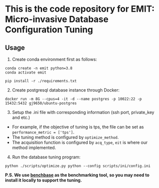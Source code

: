 # This is the code repository for EMIT: Micro-invasive Database Configuration Tuning

## Usage

1. Create conda environment first as follows:

```shell
conda create -n emit python=3.8
conda activate emit

pip install -r ./requirements.txt
```

2. Create postgresql database instance through Docker:

```shell
docker run -m 8G --cpus=4 -it -d --name postgres -p 10022:22 -p 15432:5432 gj9650/ubuntu-postgres 
```

3. Setup the .ini file with corresponding information (ssh port, private_key and etc.)

- For example, if the objective of tuning is tps, the file can be set as `performance_metric = ['tps']`.
- The tuning method is configured by `optimize_method`.
- The acquisition function is configured by `acq_type`, `eit` is where our method implemented.

4. Run the database tuning program:

```shell
python ./scripts/optimize.py python --config scripts/ini/config.ini 
```

**P.S. We use [benchbase](https://github.com/cmu-db/benchbase) as the benchmarking tool, so you may need to install it locally to support the tuning.**

